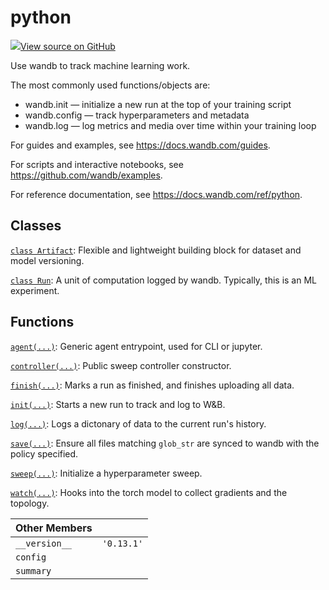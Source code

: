# python

<!-- Insert buttons and diff -->


[![](https://www.tensorflow.org/images/GitHub-Mark-32px.png)View source on GitHub](https://www.github.com/wandb/client/tree/latest/wandb/__init__.py)



Use wandb to track machine learning work.


The most commonly used functions/objects are:
  - wandb.init — initialize a new run at the top of your training script
  - wandb.config — track hyperparameters and metadata
  - wandb.log — log metrics and media over time within your training loop

For guides and examples, see https://docs.wandb.com/guides.

For scripts and interactive notebooks, see https://github.com/wandb/examples.

For reference documentation, see https://docs.wandb.com/ref/python.

## Classes

[`class Artifact`](./artifact.md): Flexible and lightweight building block for dataset and model versioning.

[`class Run`](./run.md): A unit of computation logged by wandb. Typically, this is an ML experiment.

## Functions

[`agent(...)`](./agent.md): Generic agent entrypoint, used for CLI or jupyter.

[`controller(...)`](./controller.md): Public sweep controller constructor.

[`finish(...)`](./finish.md): Marks a run as finished, and finishes uploading all data.

[`init(...)`](./init.md): Starts a new run to track and log to W&B.

[`log(...)`](./log.md): Logs a dictonary of data to the current run's history.

[`save(...)`](./save.md): Ensure all files matching `glob_str` are synced to wandb with the policy specified.

[`sweep(...)`](./sweep.md): Initialize a hyperparameter sweep.

[`watch(...)`](./watch.md): Hooks into the torch model to collect gradients and the topology.



| Other Members |  |
| :--- | :--- |
|  `__version__`<a id="__version__"></a> |  `'0.13.1'` |
|  `config`<a id="config"></a> |   |
|  `summary`<a id="summary"></a> |   |


